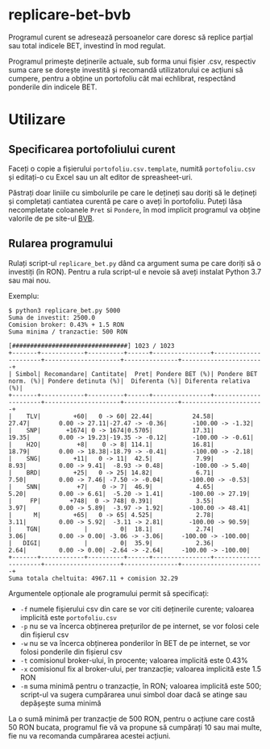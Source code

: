 # replicare-bet-bvb
Programul curent se adresează persoanelor care doresc să replice parțial sau total indicele BET, investind în mod regulat.

Programul primește deținerile actuale, sub forma unui fișier .csv, respectiv suma care se dorește investită și recomandă utilizatorului ce acțiuni să cumpere, pentru a obține un portofoliu cât mai echlibrat, respectând ponderile din indicele BET.

# Utilizare

## Specificarea portofoliului curent
Faceți o copie a fișierului `portofoliu.csv.template`, numită `portofoliu.csv` și editați-o cu Excel sau un alt editor de spreasheet-uri.

Păstrați doar liniile cu simbolurile pe care le dețineți sau doriți să le dețineți și completați cantiatea curentă pe care o aveți în portofoliu. Puteți lăsa necompletate coloanele `Pret` si `Pondere`, în mod implicit programul va obține valorile de pe site-ul [BVB](https://m.bvb.ro/FinancialInstruments/Indices/IndicesProfiles.aspx?i=BET).

## Rularea programului

Rulați script-ul `replicare_bet.py` dând ca argument suma pe care doriți să o investiți (în RON). Pentru a rula script-ul e nevoie să aveți instalat Python 3.7 sau mai nou.

Exemplu:

```
$ python3 replicare_bet.py 5000
Suma de investit: 2500.0
Comision broker: 0.43% + 1.5 RON
Suma minima / tranzactie: 500 RON

[################################] 1023 / 1023
+-------+------------+----------+------+----------------+----------------------+---------------------+---------------+-----------------------+
| Simbol| Recomandare| Cantitate|  Pret| Pondere BET (%)| Pondere BET norm. (%)| Pondere detinuta (%)|  Diferenta (%)| Diferenta relativa (%)|
+-------+------------+----------+------+----------------+----------------------+---------------------+---------------+-----------------------+
|    TLV|         +60|   0 -> 60| 22.44|           24.58|                 27.47|        0.00 -> 27.11|-27.47 -> -0.36|       -100.00 -> -1.32|
|    SNP|       +1674| 0 -> 1674|0.5705|           17.31|                 19.35|        0.00 -> 19.23|-19.35 -> -0.12|       -100.00 -> -0.61|
|    H2O|          +8|    0 -> 8| 114.1|           16.81|                 18.79|        0.00 -> 18.38|-18.79 -> -0.41|       -100.00 -> -2.18|
|    SNG|         +11|   0 -> 11|  42.5|            7.99|                  8.93|         0.00 -> 9.41|  -8.93 -> 0.48|        -100.00 -> 5.40|
|    BRD|         +25|   0 -> 25| 14.82|            6.71|                  7.50|         0.00 -> 7.46| -7.50 -> -0.04|       -100.00 -> -0.53|
|    SNN|          +7|    0 -> 7|  46.9|            4.65|                  5.20|         0.00 -> 6.61|  -5.20 -> 1.41|       -100.00 -> 27.19|
|     FP|        +748|  0 -> 748| 0.391|            3.55|                  3.97|         0.00 -> 5.89|  -3.97 -> 1.92|       -100.00 -> 48.41|
|      M|         +65|   0 -> 65| 4.525|            2.78|                  3.11|         0.00 -> 5.92|  -3.11 -> 2.81|       -100.00 -> 90.59|
|    TGN|            |         0|  18.1|            2.74|                  3.06|         0.00 -> 0.00| -3.06 -> -3.06|     -100.00 -> -100.00|
|   DIGI|            |         0|  35.9|            2.36|                  2.64|         0.00 -> 0.00| -2.64 -> -2.64|     -100.00 -> -100.00|
+-------+------------+----------+------+----------------+----------------------+---------------------+---------------+-----------------------+
Suma totala cheltuita: 4967.11 + comision 32.29
```

Argumentele opționale ale programului permit să specificați:

* `-f` numele fișierului csv din care se vor citi deținerile curente; valoarea implicită este `portofoliu.csv`
* `-p` nu se va încerca obținerea prețurilor de pe internet, se vor folosi cele din fișierul csv
* `-w` nu se va încerca obținerea ponderilor în BET de pe internet, se vor folosi ponderile din fișierul csv
* `-t` comisionul broker-ului, în procente; valoarea implicită este 0.43%
* `-x` comisionul fix al broker-ului, per tranzacție; valoarea implicită este 1.5 RON
* `-m` suma minimă pentru o tranzacție, în RON; valoarea implicită este 500; script-ul va sugera cumpărarea unui simbol doar dacă se atinge sau depășește suma minimă

La o sumă minimă per tranzacție de 500 RON, pentru o acțiune care costă 50 RON bucata, programul fie vă va propune să cumpărați 10 sau mai multe, fie nu va recomanda cumpărarea acestei acțiuni.